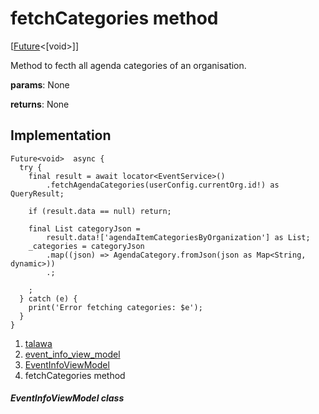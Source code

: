 
<div>

# fetchCategories method

</div>


[[Future](https://api.flutter.dev/flutter/dart-core/Future-class.html)\<[void\>]]




Method to fecth all agenda categories of an organisation.

**params**: None

**returns**: None



## Implementation

``` language-dart
Future<void>  async {
  try {
    final result = await locator<EventService>()
        .fetchAgendaCategories(userConfig.currentOrg.id!) as QueryResult;

    if (result.data == null) return;

    final List categoryJson =
        result.data!['agendaItemCategoriesByOrganization'] as List;
    _categories = categoryJson
        .map((json) => AgendaCategory.fromJson(json as Map<String, dynamic>))
        .;

    ;
  } catch (e) {
    print('Error fetching categories: $e');
  }
}
```







1.  [talawa](../../index.md)
2.  [event_info_view_model](../../view_model_after_auth_view_models_event_view_models_event_info_view_model/)
3.  [EventInfoViewModel](../../view_model_after_auth_view_models_event_view_models_event_info_view_model/EventInfoViewModel-class.md)
4.  fetchCategories method

##### EventInfoViewModel class







